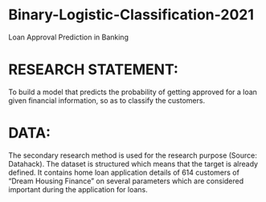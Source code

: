 # Binary-Logistic-Classification-2021
Loan Approval Prediction in Banking
# RESEARCH STATEMENT: 
To build a model that predicts the probability of getting approved for a loan given financial information, so as to classify the customers.
# DATA:
The secondary research method is used for the research purpose (Source: Datahack). The dataset is structured which means that the target is already defined. It contains home loan application details of 614 customers of “Dream Housing Finance” on several parameters which are considered important during the application for loans.
